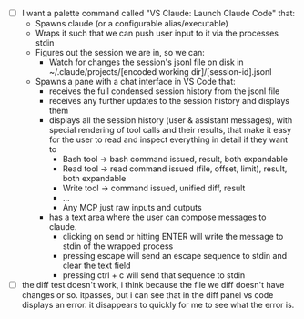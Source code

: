 - [ ] I want a palette command called "VS Claude: Launch Claude Code" that:
    - Spawns claude (or a configurable alias/executable)
    - Wraps it such that we can push user input to it via the processes stdin
    - Figures out the session we are in, so we can:
        - Watch for changes the session's jsonl file on disk in ~/.claude/projects/[encoded working dir]/[session-id].jsonl
    - Spawns a pane with a chat interface in VS Code that:
        - receives the full condensed session history from the jsonl file
        - receives any further updates to the session history and displays them
        - displays all the session history (user & assistant messages), with special rendering of tool calls and their results, that make it easy for the user to read and inspect everything in detail if they want to
            - Bash tool -> bash command issued, result, both expandable
            - Read tool -> read command issued (file, offset, limit), result, both expandable
            - Write tool -> command issued, unified diff, result
            - ...
            - Any MCP just raw inputs and outputs
        - has a text area where the user can compose messages to claude.
            - clicking on send or hitting ENTER will write the message to stdin of the wrapped process
            - pressing escape will send an escape sequence to stdin and clear the text field
            - pressing ctrl + c will send that sequence to stdin
- [ ] the diff test doesn't work, i think because the file we diff doesn't have changes or so. itpasses, but i can see that in the diff panel vs code displays an error. it disappears to quickly for me to see what the error is.